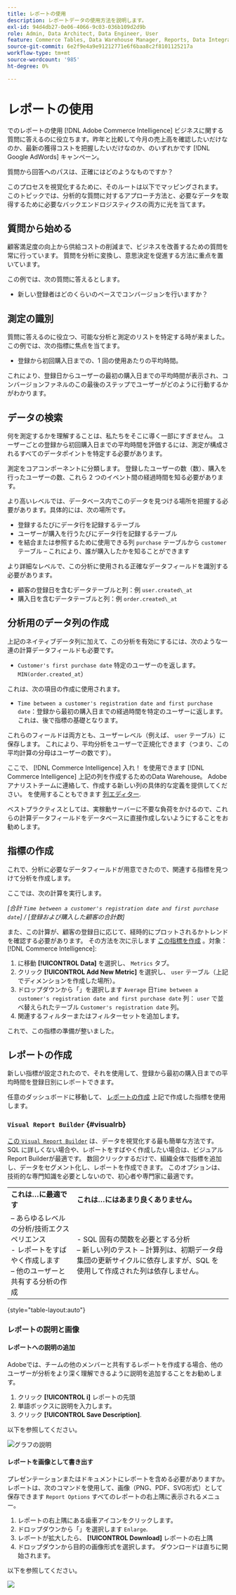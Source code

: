 ```yaml
---
title: レポートの使用
description: レポートデータの使用方法を説明します。
exl-id: 94d4db27-0e06-4066-9c03-036b109d2d9b
role: Admin, Data Architect, Data Engineer, User
feature: Commerce Tables, Data Warehouse Manager, Reports, Data Integration
source-git-commit: 6e2f9e4a9e91212771e6f6baa8c2f8101125217a
workflow-type: tm+mt
source-wordcount: '985'
ht-degree: 0%

---
```


# レポートの使用

でのレポートの使用 [!DNL Adobe Commerce Intelligence] ビジネスに関する質問に答えるのに役立ちます。昨年と比較して今月の売上高を確認したいだけなのか、最新の獲得コストを把握したいだけなのか、のいずれかです [!DNL Google AdWords] キャンペーン。

質問から回答へのパスは、正確にはどのようなものですか？

このプロセスを視覚化するために、そのルートは以下でマッピングされます。 このトピックでは、分析的な質問に対するアプローチ方法と、必要なデータを取得するために必要なバックエンドロジスティクスの両方に光を当てます。

## 質問から始める

顧客満足度の向上から供給コストの削減まで、ビジネスを改善するための質問を常に行っています。 質問を分析に変換し、意思決定を促進する方法に重点を置いています。

この例では、次の質問に答えるとします。

* 新しい登録者はどのくらいのペースでコンバージョンを行いますか？

## 測定の識別

質問に答えるのに役立つ、可能な分析と測定のリストを特定する時が来ました。 この例では、次の指標に焦点を当てます。

* 登録から初回購入日までの、1 回の使用あたりの平均時間。

これにより、登録日からユーザーの最初の購入日までの平均時間が表示され、コンバージョンファネルのこの最後のステップでユーザーがどのように行動するかがわかります。

## データの検索

何を測定するかを理解することは、私たちをそこに導く一部にすぎません。 ユーザーごとの登録から初回購入日までの平均時間を評価するには、測定が構成されるすべてのデータポイントを特定する必要があります。

測定をコアコンポーネントに分類します。 登録したユーザーの数（数）、購入を行ったユーザーの数、これら 2 つのイベント間の経過時間を知る必要があります。

より高いレベルでは、データベース内でこのデータを見つける場所を把握する必要があります。具体的には、次の場所です。

* 登録するたびにデータ行を記録するテーブル
* ユーザーが購入を行うたびにデータ行を記録するテーブル
* を結合または参照するために使用できる列 `purchase` テーブルから `customer` テーブル – これにより、誰が購入したかを知ることができます

より詳細なレベルで、この分析に使用される正確なデータフィールドを識別する必要があります。

* 顧客の登録日を含むデータテーブルと列：例 `user.created\_at`
* 購入日を含むデータテーブルと列：例 `order.created\_at`

## 分析用のデータ列の作成

上記のネイティブデータ列に加えて、この分析を有効にするには、次のような一連の計算データフィールドも必要です。

* `Customer's first purchase date` 特定のユーザーのを返します。 `MIN(order.created_at`）

これは、次の項目の作成に使用されます。

* `Time between a customer's registration date and first purchase date`：登録から最初の購入日までの経過時間を特定のユーザーに返します。 これは、後で指標の基礎となります。

これらのフィールドは両方とも、ユーザーレベル（例えば、 `user` テーブル）に保存します。 これにより、平均分析をユーザーで正規化できます（つまり、この平均計算の分母はユーザーの数です）。

ここで、 [!DNL Commerce Intelligence] 入れ！ を使用できます [!DNL Commerce Intelligence] 上記の列を作成するためのData Warehouse。 Adobeアナリストチームに連絡して、作成する新しい列の具体的な定義を提供してください。 を使用することもできます [列エディター](../../data-analyst/data-warehouse-mgr/creating-calculated-columns.md).

ベストプラクティスとしては、実稼動サーバーに不要な負荷をかけるので、これらの計算データフィールドをデータベースに直接作成しないようにすることをお勧めします。

## 指標の作成

これで、分析に必要なデータフィールドが用意できたので、関連する指標を見つけて分析を作成します。

ここでは、次の計算を実行します。


_[合計 `Time between a customer's registration date and first purchase date`] / [登録および購入した顧客の合計数]_

また、この計算が、顧客の登録日に応じて、経時的にプロットされるかトレンドを確認する必要があります。 その方法を次に示します [この指標を作成](../../data-user/reports/ess-manage-data-metrics.md) 。対象： [!DNL Commerce Intelligence]:

1. に移動 **[!UICONTROL Data]** を選択し、 `Metrics` タブ。
1. クリック **[!UICONTROL Add New Metric]** を選択し、 `user` テーブル（上記でディメンションを作成した場所）。
1. ドロップダウンから「」を選択します `Average` 日`Time between a customer's registration date and first purchase date` 列： `user` で並べ替えられたテーブル `Customer's registration date`  列。
1. 関連するフィルターまたはフィルターセットを追加します。

これで、この指標の準備が整いました。

## レポートの作成

新しい指標が設定されたので、それを使用して、登録から最初の購入日までの平均時間を登録日別にレポートできます。

任意のダッシュボードに移動して、 [レポートの作成](../../data-user/reports/ess-manage-data-metrics.md) 上記で作成した指標を使用します。

### `Visual Report Builder` {#visualrb}

[この `Visual Report Builder`](../../data-user/reports/ess-rpt-build-visual.md) は、データを視覚化する最も簡単な方法です。 SQL に詳しくない場合や、レポートをすばやく作成したい場合は、ビジュアルReport Builderが最適です。 数回クリックするだけで、組織全体で指標を追加し、データをセグメント化し、レポートを作成できます。 このオプションは、技術的な専門知識を必要としないので、初心者や専門家に最適です。

|  |  |
|--- |--- |
| **これは…に最適です** | **これは…にはあまり良くありません。** |
|  – あらゆるレベルの分析/技術エクスペリエンス<br>- レポートをすばやく作成します<br> – 他のユーザーと共有する分析の作成 | - SQL 固有の関数を必要とする分析<br> – 新しい列のテスト – 計算列は、初期データ母集団の更新サイクルに依存しますが、SQL を使用して作成された列は依存しません。 |

{style="table-layout:auto"}

### レポートの説明と画像

#### レポートへの説明の追加

Adobeでは、チームの他のメンバーと共有するレポートを作成する場合、他のユーザーが分析をより深く理解できるように説明を追加することをお勧めします。

1. クリック **[!UICONTROL i]** レポートの先頭
1. 単語ボックスに説明を入力します。
1. クリック **[!UICONTROL Save Description]**.

以下を参照してください。

![グラフの説明](../../assets/Chart_Description.gif)

#### レポートを画像として書き出す

プレゼンテーションまたはドキュメントにレポートを含める必要がありますか。 レポートは、次のコマンドを使用して、画像（PNG、PDF、SVG形式）として保存できます `Report Options` すべてのレポートの右上隅に表示されるメニュー。

1. レポートの右上隅にある歯車アイコンをクリックします。
1. ドロップダウンから「」を選択します `Enlarge`.
1. レポートが拡大したら、 **[!UICONTROL Download]** レポートの右上隅
1. ドロップダウンから目的の画像形式を選択します。 ダウンロードは直ちに開始されます。

以下を参照してください。

![](../../assets/exp-rep-as-image.gif)
